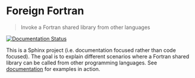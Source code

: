 # Foreign Fortran

> Invoke a Fortran shared library from other languages

[![Documentation Status](https://readthedocs.org/projects/foreign-fortran/badge/?version=latest)](https://foreign-fortran.readthedocs.io)

This is a Sphinx project (i.e. documentation focused rather than code
focused). The goal is to explain different scenarios where a Fortran
shared library can be called from other programming languages.
See [documentation][1] for examples in action.

[1]: https://foreign-fortran.readthedocs.io
